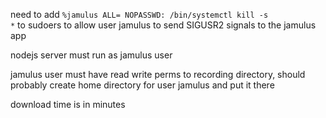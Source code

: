need to add <code>%jamulus ALL= NOPASSWD: /bin/systemctl kill -s *</code>
to sudoers to allow user jamulus to send SIGUSR2 signals to the jamulus app

nodejs server must run as jamulus user

jamulus user must have read write perms to recording directory, should probably create home directory for user jamulus and put it there

download time is in minutes